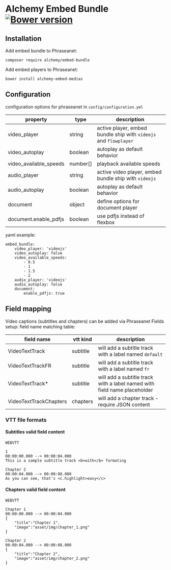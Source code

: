 Alchemy Embed Bundle [![Bower version](https://badge.fury.io/bo/alchemy-embed-medias.svg)](https://badge.fury.io/bo/alchemy-embed-medias)
=============


Installation
------------
Add embed bundle to Phraseanet:

`composer require alchemy/embed-bundle`

Add embed players to Phraseanet:

`bower install alchemy-embed-medias`


Configuration
-----------------

configuration options for phraseanet in `config/configuration.yml`


| property | type | description
-----------|------|-------
video_player | string | active player, embed bundle ship with `videojs` and `flowplayer`
video_autoplay | boolean | autoplay as default behavior
video_available_speeds | number[] | playback available speeds
audio_player | string | active video player, embed bundle ship with `videojs`
audio_autoplay | boolean | autoplay as default behavior
document | object | define options for document player
document.enable_pdfjs | boolean | use pdfjs instead of flexbox

yaml example:

```
embed_bundle:
    video_player: 'videojs'
    video_autoplay: false
    video_available_speeds:
        - 0.5
        - 1
        - 1.5
        - 2
    audio_player: 'videojs'
    audio_autoplay: false
    document:
        enable_pdfjs: true
```

Field mapping
-----------------

Video captions (subtitles and chapters) can be added via Phraseanet Fields setup:
field name matching table:

| field name | vtt kind | description
-------------|----------|-------
VideoTextTrack | subtitle | will add a subtitle track with a label named `default`
VideoTextTrackFR | subtitle | will add a subtitle track with a label named `fr`
VideoTextTrack*| subtitle | will add a subtitle track with a label named with field name placeholder
VideoTextTrackChapters | chapters | will add a chapter track - require JSON content


### VTT file formats
#### Subtitles valid field content
```
WEBVTT

1
00:00:00.000 --> 00:00:04.000
This is a sample subtitle track <b>with</b> formating

Chapter 2
00:00:04.000 --> 00:00:08.000
As you can see, that's <c.highlight>easy</c>

```

#### Chapters valid field content

```
WEBVTT

Chapter 1
00:00:00.000 --> 00:00:04.000
{
    "title":"Chapter 1",
    "image":"asset/img/chapter_1.png"
}

Chapter 2
00:00:04.000 --> 00:00:08.000
{
    "title":"Chapter 2",
    "image":"asset/img/chapter_2.png"
}

```
